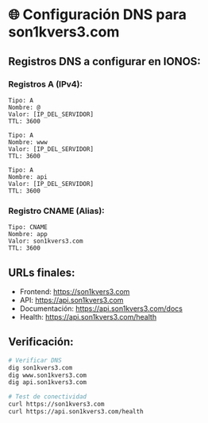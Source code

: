 # 🌐 Configuración DNS para son1kvers3.com

## Registros DNS a configurar en IONOS:

### Registros A (IPv4):
```
Tipo: A
Nombre: @
Valor: [IP_DEL_SERVIDOR]
TTL: 3600

Tipo: A  
Nombre: www
Valor: [IP_DEL_SERVIDOR]
TTL: 3600

Tipo: A
Nombre: api
Valor: [IP_DEL_SERVIDOR]  
TTL: 3600
```

### Registro CNAME (Alias):
```
Tipo: CNAME
Nombre: app
Valor: son1kvers3.com
TTL: 3600
```

## URLs finales:
- Frontend: https://son1kvers3.com
- API: https://api.son1kvers3.com
- Documentación: https://api.son1kvers3.com/docs
- Health: https://api.son1kvers3.com/health

## Verificación:
```bash
# Verificar DNS
dig son1kvers3.com
dig www.son1kvers3.com
dig api.son1kvers3.com

# Test de conectividad
curl https://son1kvers3.com
curl https://api.son1kvers3.com/health
```
